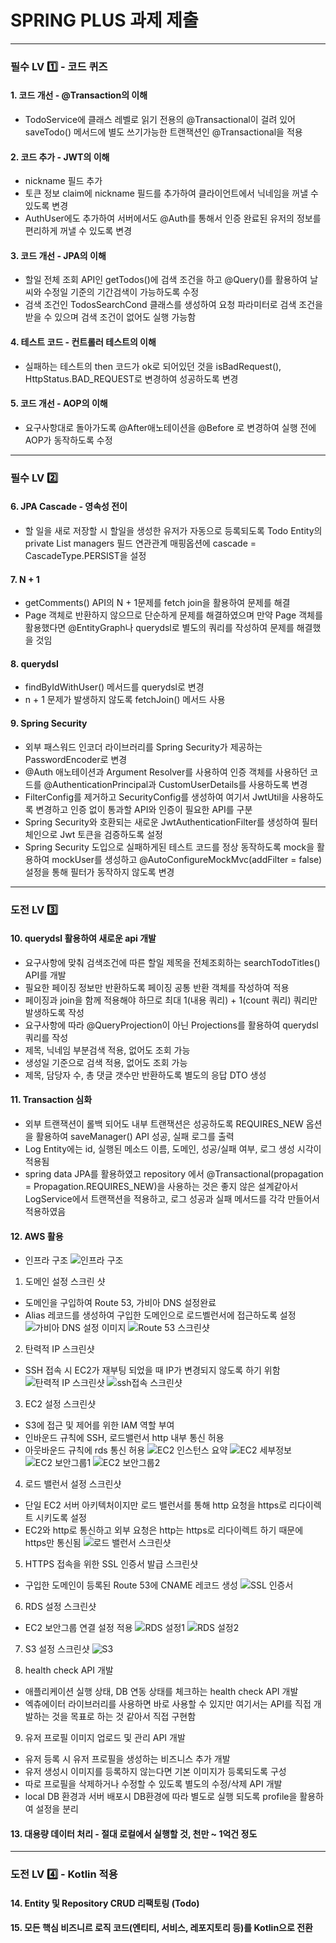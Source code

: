 # SPRING PLUS 과제 제출

---
### 필수 LV 1️⃣ - 코드 퀴즈 

#### 1. 코드 개선 - @Transaction의 이해
- TodoService에 클래스 레벨로 읽기 전용의 @Transactional이 걸려 있어 saveTodo() 메서드에 별도 쓰기가능한 트랜잭션인 @Transactional을 적용

#### 2. 코드 추가 - JWT의 이해
- nickname 필드 추가
- 토큰 정보 claim에 nickname 필드를 추가하여 클라이언트에서 닉네임을 꺼낼 수 있도록 변경
- AuthUser에도 추가하여 서버에서도 @Auth를 통해서 인증 완료된 유저의 정보를 편리하게 꺼낼 수 있도록 변경

#### 3. 코드 개선 - JPA의 이해
- 할일 전체 조회 API인 getTodos()에 검색 조건을 하고 @Query()를 활용하여 날씨와 수정일 기준의 기간검색이 가능하도록 수정
- 검색 조건인 TodosSearchCond 클래스를 생성하여 요청 파라미터로 검색 조건을 받을 수 있으며 검색 조건이 없어도 실행 가능함

#### 4. 테스트 코드 - 컨트롤러 테스트의 이해
- 실패하는 테스트의 then 코드가 ok로 되어있던 것을 isBadRequest(), HttpStatus.BAD_REQUEST로 변경하여 성공하도록 변경

#### 5. 코드 개선 - AOP의 이해
- 요구사항대로 돌아가도록 @After애노테이션을 @Before 로 변경하여 실행 전에 AOP가 동작하도록 수정
---
### 필수 LV 2️⃣

#### 6. JPA Cascade - 영속성 전이
- 할 일을 새로 저장할 시 할일을 생성한 유저가 자동으로 등록되도록 Todo Entity의 private List<Manager> managers 필드 연관관계 매핑옵션에 cascade = CascadeType.PERSIST을 설정

#### 7. N + 1
- getComments() API의 N + 1문제를 fetch join을 활용하여 문제를 해결
- Page 객체로 반환하지 않으므로 단순하게 문제를 해결하였으며 만약 Page 객체를 활용했다면 @EntityGraph나 querydsl로 별도의 쿼리를 작성하여 문제를 해결했을 것임

#### 8. querydsl
- findByIdWithUser() 메서드를 querydsl로 변경
- n + 1 문제가 발생하지 않도록 fetchJoin() 메서드 사용

#### 9. Spring Security
- 외부 패스워드 인코더 라이브러리를 Spring Security가 제공하는 PasswordEncoder로 변경
- @Auth 애노테이션과 Argument Resolver를 사용하여 인증 객체를 사용하던 코드를 @AuthenticationPrincipal과 CustomUserDetails를 사용하도록 변경
- FilterConfig를 제거하고 SecurityConfig를 생성하여 여기서 JwtUtil을 사용하도록 변경하고 인증 없이 통과할 API와 인증이 필요한 API를 구분
- Spring Security와 호환되는 새로운 JwtAuthenticationFilter를 생성하여 필터 체인으로 Jwt 토큰을 검증하도록 설정
- Spring Security 도입으로 실패하게된 테스트 코드를 정상 동작하도록 mock을 활용하여 mockUser를 생성하고 @AutoConfigureMockMvc(addFilter = false) 설정을 통해 필터가 동작하지 않도록 변경
---

### 도전 LV 3️⃣

#### 10. querydsl 활용하여 새로운 api 개발
- 요구사항에 맞춰 검색조건에 따른 할일 제목을 전체조회하는 searchTodoTitles() API를 개발
- 필요한 페이징 정보만 반환하도록 페이징 공통 반환 객체를 작성하여 적용
- 페이징과 join을 함께 적용해야 하므로 최대 1(내용 쿼리) + 1(count 쿼리) 쿼리만 발생하도록 작성
- 요구사항에 따라 @QueryProjection이 아닌 Projections를 활용하여 querydsl 쿼리를 작성
- 제목, 닉네임 부분검색 적용, 없어도 조회 가능
- 생성일 기준으로 검색 적용, 없어도 조회 가능
- 제목, 담당자 수, 총 댓글 갯수만 반환하도록 별도의 응답 DTO 생성

#### 11. Transaction 심화
- 외부 트랜잭션이 롤백 되어도 내부 트랜잭션은 성공하도록 REQUIRES_NEW 옵션을 활용하여 saveManager() API 성공, 실패 로그를 출력
- Log Entity에는 id, 실행된 메소드 이름, 도메인, 성공/실패 여부, 로그 생성 시각이 적용됨
- spring data JPA를 활용하였고 repository 에서 @Transactional(propagation = Propagation.REQUIRES_NEW)을 사용하는 것은 좋지 않은 설계같아서 LogService에서 트랜잭션을 적용하고, 로그 성공과 실패 메서드를 각각 만들어서 적용하였음

#### 12. AWS 활용
- 인프라 구조
![인프라 구조](readme_image/infra.png)


1. 도메인 설정 스크린 샷
- 도메인을 구입하여 Route 53, 가비아 DNS 설정완료
- Alias 레코드를 생성하여 구입한 도메인으로 로드벨런서에 접근하도록 설정
![가비아 DNS 설정 이미지](readme_image/gabia.png)
![Route 53 스크린샷](readme_image/route53.png  )


2. 탄력적 IP 스크린샷
- SSH 접속 시 EC2가 재부팅 되었을 때 IP가 변경되지 않도록 하기 위함
![탄력적 IP 스크린샷](readme_image/elastic_ip.png)
![ssh접속 스크린샷](readme_image/ssh.png)


3. EC2 설정 스크린샷
- S3에 접근 및 제어를 위한 IAM 역할 부여
- 인바운드 규칙에 SSH, 로드밸런서 http 내부 통신 허용
- 아웃바운드 규칙에 rds 통신 허용
![EC2 인스턴스 요약](readme_image/ec2_instance.png)
![EC2 세부정보](readme_image/ec2_detail.png)
![EC2 보안그룹1](readme_image/ec2_security1.png)
![EC2 보안그룹2](readme_image/ec2_security2.png)

4. 로드 밸런서 설정 스크린샷
- 단일 EC2 서버 아키텍처이지만 로드 밸런서를 통해 http 요청을 https로 리다이렉트 시키도록 설정
- EC2와 http로 통신하고 외부 요청은 http는 https로 리다이렉트 하기 때문에 https만 통신됨
![로드 밸런서 스크린샷](readme_image/alb.png)


5. HTTPS 접속을 위한 SSL 인증서 발급 스크린샷
- 구입한 도메인이 등록된 Route 53에 CNAME 레코드 생성
![SSL 인증서](readme_image/ssl.png)


6. RDS 설정 스크린샷
- EC2 보안그룹 연결 설정 적용
![RDS 설정1](readme_image/rds1.png)
![RDS 설정2](readme_image/rds2.png)

7. S3 설정 스크린샷 
![S3](readme_image/s3.png)


8. health check API 개발
- 애플리케이션 실행 상태, DB 연동 상태를 체크하는 health check API 개발
- 엑츄에이터 라이브러리를 사용하면 바로 사용할 수 있지만 여기서는 API를 직접 개발하는 것을 목표로 하는 것 같아서 직접 구현함


9. 유저 프로필 이미지 업로드 및 관리 API 개발
- 유저 등록 시 유저 프로필을 생성하는 비즈니스 추가 개발
- 유저 생성시 이미지를 등록하지 않는다면 기본 이미지가 등록되도록 구성 
- 따로 프로필을 삭제하거나 수정할 수 있도록 별도의 수정/삭제 API 개발
- local DB 환경과 서버 배포시 DB환경에 따라 별도로 실행 되도록 profile을 활용하여 설정을 분리

#### 13. 대용량 데이터 처리 - 절대 로컬에서 실행할 것, 천만 ~ 1억건 정도

---
### 도전 LV 4️⃣ - Kotlin 적용

#### 14. Entity 및 Repository CRUD 리팩토링 (Todo)

#### 15. 모든 핵심 비즈니르 로직 코드(엔티티, 서비스, 레포지토리 등)를 Kotlin으로 전환 
